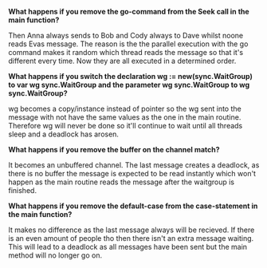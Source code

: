 **What happens if you remove the go-command from the Seek call in the main function?**

Then Anna always sends to Bob and Cody always to Dave whilst noone reads Evas message. The reason is the the parallel execution with the go command makes it random which thread reads the message so that it's different every time. Now they are all executed in a determined order.

**What happens if you switch the declaration wg := new(sync.WaitGroup) to var wg sync.WaitGroup and the parameter wg sync.WaitGroup to wg sync.WaitGroup?**

wg becomes a copy/instance instead of pointer so the wg sent into the message with not have the same values as the one in the main routine. Therefore wg will never be done so it'll continue to wait until all threads sleep and a deadlock has arosen.

**What happens if you remove the buffer on the channel match?**

It becomes an unbuffered channel. The last message creates a deadlock, as there is no buffer the message is expected to be read instantly which won't happen as the main routine reads the message after the waitgroup is finished.

**What happens if you remove the default-case from the case-statement in the main function?**

It makes no difference as the last message always will be recieved. If there is an even amount of people tho then there isn't an extra message waiting. This will lead to a deadlock as all messages have been sent but the main method will no longer go on.